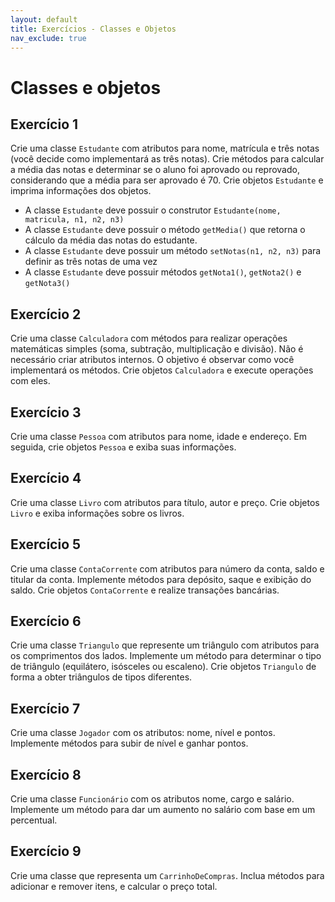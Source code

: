 ```yaml
---
layout: default
title: Exercícios - Classes e Objetos
nav_exclude: true
---
```


# Classes e objetos

## **Exercício 1**

Crie uma classe `Estudante` com atributos para nome, matrícula e três notas (você decide como implementará as três notas). Crie métodos para calcular a média das notas e determinar se o aluno foi aprovado ou reprovado, considerando que a média para ser aprovado é 70. Crie objetos `Estudante` e imprima informações dos objetos.

- A classe `Estudante` deve possuir o construtor `Estudante(nome, matricula, n1, n2, n3)`
- A classe `Estudante` deve possuir o método `getMedia()` que retorna o cálculo da média das notas do estudante.
- A classe `Estudante` deve possuir um método `setNotas(n1, n2, n3)` para definir as três notas de uma vez
- A classe `Estudante` deve possuir métodos `getNota1()`, `getNota2()` e `getNota3()`

## **Exercício 2**

Crie uma classe `Calculadora` com métodos para realizar operações matemáticas simples (soma, subtração, multiplicação e divisão). Não é necessário criar atributos internos. O objetivo é observar como você implementará os métodos. Crie objetos `Calculadora` e execute operações com eles.

## **Exercício 3**

Crie uma classe `Pessoa` com atributos para nome, idade e endereço. Em seguida, crie objetos `Pessoa` e exiba suas informações.

## **Exercício 4**

Crie uma classe `Livro` com atributos para título, autor e preço. Crie objetos `Livro` e exiba informações sobre os livros.

## **Exercício 5**

Crie uma classe `ContaCorrente` com atributos para número da conta, saldo e titular da conta. Implemente métodos para depósito, saque e exibição do saldo. Crie objetos `ContaCorrente` e realize transações bancárias.

## **Exercício 6**

Crie uma classe `Triangulo` que represente um triângulo com atributos para os comprimentos dos lados. Implemente um método para determinar o tipo de triângulo (equilátero, isósceles ou escaleno). Crie objetos `Triangulo` de forma a obter triângulos de tipos diferentes.

## **Exercício 7**

Crie uma classe `Jogador` com os atributos: nome, nível e pontos. Implemente métodos para subir de nível e ganhar pontos.

## **Exercício 8**

Crie uma classe `Funcionário` com os atributos nome, cargo e salário. Implemente um método para dar um aumento no salário com base em um percentual.

## **Exercício 9**

Crie uma classe que representa um `CarrinhoDeCompras`. Inclua métodos para adicionar e remover itens, e calcular o preço total.
